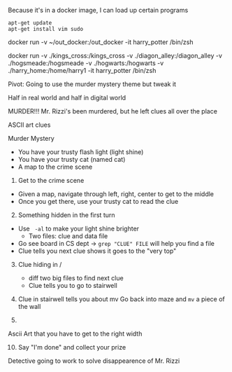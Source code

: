 Because it's in a docker image, I can load up certain programs

```
apt-get update
apt-get install vim sudo
```

docker run -v ~/out_docker:/out_docker -it harry_potter /bin/zsh

docker run  -v ./kings_cross:/kings_cross -v ./diagon_alley:/diagon_alley -v ./hogsmeade:/hogsmeade -v ./hogwarts:/hogwarts -v ./harry_home:/home/harry1 -it harry_potter /bin/zsh


Pivot:
Going to use the murder mystery theme but tweak it

Half in real world and half in digital world

MURDER!!! Mr. Rizzi's been murdered, but he left clues all over the place

ASCII art clues


Murder Mystery
- You have your trusty flash light (light shine)
- You have your trusty cat (named cat)
- A map to the crime scene

1. Get to the crime scene
- Given a map, navigate through left, right, center to get to the middle
- Once you get there, use your trusty cat to read the clue

2. Something hidden in the first turn
- Use ` -al` to make your light shine brighter
    - Two files: clue and data file
- Go see board in CS dept -> `grep "CLUE" FILE` will help you find a file
- Clue tells you next clue shows it goes to the "very top"

3. Clue hiding in /
    - diff two big files to find next clue
    - Clue tells you to go to stairwell

4. Clue in stairwell tells you about mv
  Go back into maze and `mv` a piece of the wall

3. 

Ascii Art that you have to get to the right width

10. Say "I'm done" and collect your prize


Detective going to work to solve disappearence of Mr. Rizzi
